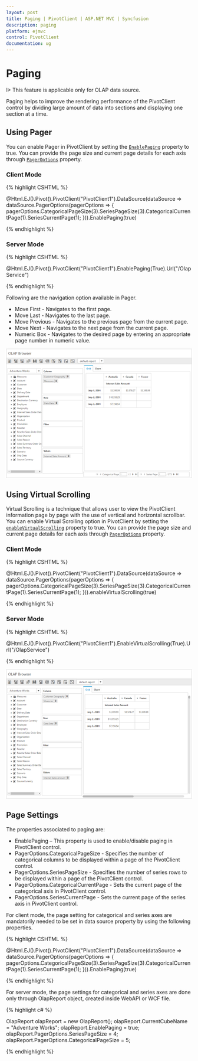 ```yaml
---
layout: post
title: Paging | PivotClient | ASP.NET MVC | Syncfusion
description: paging
platform: ejmvc
control: PivotClient
documentation: ug
---
```


# Paging

I> This feature is applicable only for OLAP data source.

Paging helps to improve the rendering performance of the PivotClient control by dividing large amount of data into sections and displaying one section at a time.

## Using Pager

You can enable Pager in PivotClient by setting the [`EnablePaging`](/js/api/ejpivotclient#members:enablePaging) property to true. You can provide the page size and current page details for each axis through [`PagerOptions`](/js/api/ejpivotclient#members:pagerOptions) property.

### Client Mode

{% highlight CSHTML %}

@Html.EJ().Pivot().PivotClient("PivotClient1").DataSource(dataSource => dataSource.PagerOptions(pagerOptions => { pagerOptions.CategoricalPageSize(3).SeriesPageSize(3).CategoricalCurrentPage(1).SeriesCurrentPage(1); })).EnablePaging(true)

{% endhighlight %}

### Server Mode

{% highlight CSHTML %}

@Html.EJ().Pivot().PivotClient("PivotClient1").EnablePaging(True).Url("/OlapService")

{% endhighlight %}

Following are the navigation option available in Pager.

* Move First - Navigates to the first page.
* Move Last - Navigates to the last page.
* Move Previous - Navigates to the previous page from the current page.
* Move Next - Navigates to the next page from the current page.
* Numeric Box - Navigates to the desired page by entering an appropriate page number in numeric value.

![Paging in ASP NET MVC pivot client control](Paging_images/paging.png)


## Using Virtual Scrolling

Virtual Scrolling is a technique that allows user to view the PivotClient information page by page with the use of vertical and horizontal scrollbar. You can enable Virtual Scrolling option in PivotClient by setting the [`enableVirtualScrolling`](/js/api/ejpivotclient#members:enablevirtualscrolling) property to true. You can provide the page size and current page details for each axis through [`PagerOptions`](/js/api/ejpivotclient#members:pagerOptions) property.

### Client Mode

{% highlight CSHTML %}

@Html.EJ().Pivot().PivotClient("PivotClient1").DataSource(dataSource => dataSource.PagerOptions(pagerOptions => { pagerOptions.CategoricalPageSize(3).SeriesPageSize(3).CategoricalCurrentPage(1).SeriesCurrentPage(1); })).enableVirtualScrolling(true)

{% endhighlight %}

### Server Mode

{% highlight CSHTML %}

@Html.EJ().Pivot().PivotClient("PivotClient1").EnableVirtualScrolling(True).Url("/OlapService")

{% endhighlight %}

![Virtual scrolling in ASP NET MVC pivot client control](Paging_images/virtual-scrolling.png)

## Page Settings

The properties associated to paging are:
* EnablePaging – This property is used to enable/disable paging in PivotClient control.
* PagerOptions.CategoricalPageSize - Specifies the number of categorical columns to be displayed within a page of the PivotClient control.
* PagerOptions.SeriesPageSize - Specifies the number of series rows to be displayed within a page of the PivotClient control.
* PagerOptions.CategoricalCurrentPage - Sets the current page of the categorical axis in PivotClient control.
* PagerOptions.SeriesCurrentPage - Sets the current page of the series axis in PivotClient control.

For client mode, the page setting for categorical and series axes are mandatorily needed to be set in data source property by using the following properties.

{% highlight CSHTML %}

@Html.EJ().Pivot().PivotClient("PivotClient1").DataSource(dataSource => dataSource.PagerOptions(pagerOptions => { pagerOptions.CategoricalPageSize(3).SeriesPageSize(3).CategoricalCurrentPage(1).SeriesCurrentPage(1); })).EnablePaging(true)

{% endhighlight %}

For server mode, the page settings for categorical and series axes are done only through OlapReport object, created inside WebAPI or WCF file.

{% highlight c# %}

OlapReport olapReport = new OlapReport();
olapReport.CurrentCubeName = "Adventure Works";
olapReport.EnablePaging = true;
olapReport.PagerOptions.SeriesPageSize = 4;
olapReport.PagerOptions.CategoricalPageSize = 5;

{% endhighlight %}
